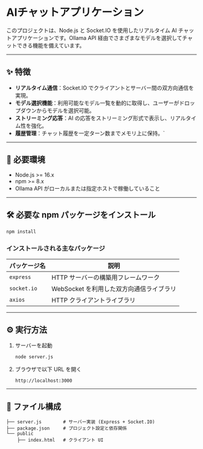 # AIチャットアプリケーション

このプロジェクトは、Node.js と Socket.IO を使用したリアルタイム AI チャットアプリケーションです。Ollama API 経由でさまざまなモデルを選択してチャットできる機能を備えています。

---

## ✨ 特徴

* **リアルタイム通信**：Socket.IO でクライアントとサーバー間の双方向通信を実現。
* **モデル選択機能**：利用可能なモデル一覧を動的に取得し、ユーザーがドロップダウンからモデルを選択可能。
* **ストリーミング応答**：AI の応答をストリーミング形式で表示し、リアルタイム性を強化。
* **履歴管理**：チャット履歴を一定ターン数までメモリ上に保持。\`

---

## 🚀 必要環境

* Node.js >= 16.x
* npm >= 8.x
* Ollama API がローカルまたは指定ホストで稼働していること

---

## 🛠 必要な npm パッケージをインストール

   ```bash
   npm install
   ```

### インストールされる主なパッケージ

| パッケージ名      | 説明                        |
| ----------- | ------------------------- |
| `express`   | HTTP サーバーの構築用フレームワーク      |
| `socket.io` | WebSocket を利用した双方向通信ライブラリ |
| `axios`     | HTTP クライアントライブラリ          |

---

## ⚙️ 実行方法

1. サーバーを起動

   ```bash
   node server.js
   ```

2. ブラウザで以下 URL を開く

   ```
   http://localhost:3000
   ```

---

## 📝 ファイル構成

```plaintext
├── server.js        # サーバー実装 (Express + Socket.IO)
├── package.json     # プロジェクト設定と依存関係
└── public
    ├── index.html   # クライアント UI
```

